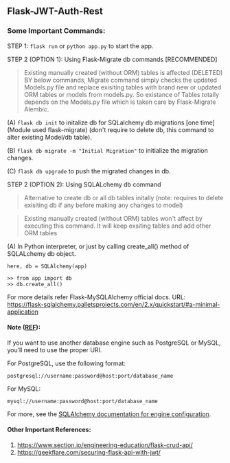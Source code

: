 ## Flask-JWT-Auth-Rest

### Some Important Commands:

STEP 1:  ```flask run``` or ```python app.py``` to start the app.

STEP 2 (OPTION 1): Using Flask-Migrate db commands [RECOMMENDED]
> Existing manually created (without ORM) tables is affected (DELETED) BY below commands, Migrate command simply checks the updated Models.py file and replace exisiting tables with brand new or updated ORM tables or models from models.py. So existance of Tables totally depends on the Models.py file which is taken care by Flask-Migrate Alembic.

(A) ```flask db init``` to initalize db for SQLalchemy db migrations [one time] (Module used flask-migrate) (don't require to delete db, this command to alter existing Model/db table).

(B) ```flask db migrate -m "Initial Migration"``` to initialize the migration changes.

(C) ```flask db upgrade``` to push the migrated changes in db.

STEP 2 (OPTION 2): Using SQLALchemy db command 

> Alternative to create db or all db tables initally (note: requires to delete exisiting db if any before making any changes to model) 

> Existing manually created (without ORM) tables won't affect by executing this command. It will keep exsiting tables and add other ORM tables

(A) In Python interpreter, or just by calling create_all() method of SQLALchemy db object.

```
here, db = SQLAlchemy(app)

>> from app import db
>> db.create_all()
```

For more details refer Flask-MySQLAlchemy official docs.
URL: https://flask-sqlalchemy.palletsprojects.com/en/2.x/quickstart/#a-minimal-application

#### Note ([REF](https://www.digitalocean.com/community/tutorials/how-to-use-flask-sqlalchemy-to-interact-with-databases-in-a-flask-application)):

If you want to use another database engine such as PostgreSQL or MySQL, you’ll need to use the proper URI.

For PostgreSQL, use the following format:

```
postgresql://username:password@host:port/database_name
```
For MySQL:
```
mysql://username:password@host:port/database_name
```
For more, see the [SQLAlchemy documentation for engine configuration](https://docs.sqlalchemy.org/en/14/core/engines.html).


#### Other Important References:
1) https://www.section.io/engineering-education/flask-crud-api/
2) https://geekflare.com/securing-flask-api-with-jwt/
